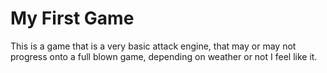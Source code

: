My First Game
==========

This is a game that is a very basic attack engine, that may or may not progress onto a full blown game, depending on weather or not I feel like it.